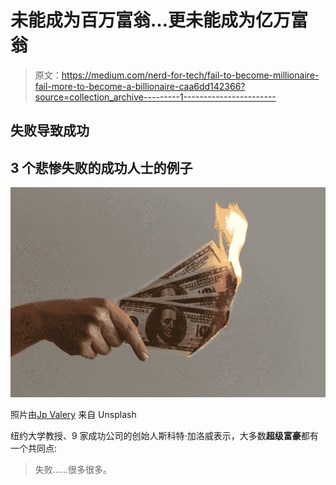 # 未能成为百万富翁…更未能成为亿万富翁

> 原文：<https://medium.com/nerd-for-tech/fail-to-become-millionaire-fail-more-to-become-a-billionaire-caa6dd142366?source=collection_archive---------1----------------------->

## 失败导致成功

## 3 个悲惨失败的成功人士的例子

![](img/c4332639748aa1464077f84cf5eb3ede.png)

照片由[Jp Valery](https://unsplash.com/@jpvalery) 来自 Unsplash

纽约大学教授、9 家成功公司的创始人斯科特·加洛威表示，大多数**超级富豪**都有一个共同点:

> 失败……很多很多。